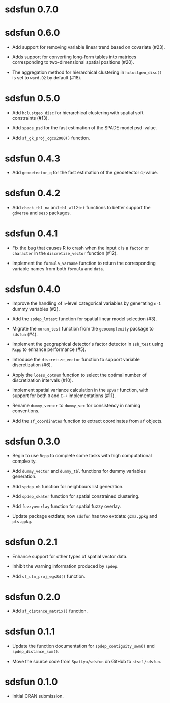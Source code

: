 # sdsfun 0.7.0

# sdsfun 0.6.0

* Add support for removing variable linear trend based on covariate (#23).

* Adds support for converting long-form tables into matrices corresponding to two-dimensional 
spatial positions (#20).

* The aggregation method for hierarchical clustering in `hclustgeo_disc()` is set 
to `ward.D2` by default (#18).

# sdsfun 0.5.0

* Add `hclustgeo_disc` for hierarchical clustering with spatial soft constraints (#13).

* Add `spade_psd` for the fast estimation of the SPADE model psd-value.

* Add `sf_gk_proj_cgcs2000()` function.

# sdsfun 0.4.3

* Add `geodetector_q` for the fast estimation of the geodetector q-value.

# sdsfun 0.4.2

* Add `check_tbl_na` and `tbl_all2int` functions to better support the `gdverse` and `sesp` packages.

# sdsfun 0.4.1

* Fix the bug that causes R to crash when the input `x` is a `factor` or `character` in the `discretize_vector` function (#12).

* Implement the `formula_varname` function to return the corresponding variable names from both `formula` and `data`.

# sdsfun 0.4.0

* Improve the handling of `n`-level categorical variables by generating `n-1` dummy variables (#2).

* Add the `spdep_lmtest` function for spatial linear model selection (#3).

* Migrate the `moran_test` function from the `geocomplexity` package to `sdsfun` (#4).

* Implement the geographical detector's factor detector in `ssh_test` using `Rcpp` to enhance performance (#5).

* Introduce the `discretize_vector` function to support variable discretization (#6).

* Apply the `loess_optnum` function to select the optimal number of discretization intervals (#10).

* Implement spatial variance calculation in the `spvar` function, with support for both `R` and `C++` implementations (#11).

* Rename `dummy_vector` to `dummy_vec` for consistency in naming conventions.

* Add the `sf_coordinates` function to extract coordinates from `sf` objects.

# sdsfun 0.3.0

* Begin to use `Rcpp` to complete some tasks with high computational complexity.

* Add `dummy_vector` and `dummy_tbl` functions for dummy variables generation.

* Add `spdep_nb` function for neighbours list generation.

* Add `spdep_skater` function for spatial constrained clustering.

* Add `fuzzyoverlay` function for spatial fuzzy overlay.

* Update package extdata; now `sdsfun` has two extdata: `gzma.gpkg` and `pts.gpkg`.

# sdsfun 0.2.1

* Enhance support for other types of spatial vector data.

* Inhibit the warning information produced by `spdep`.

* Add `sf_utm_proj_wgs84()` function.

# sdsfun 0.2.0

* Add `sf_distance_matrix()` function.

# sdsfun 0.1.1

* Update the function documentation for `spdep_contiguity_swm()` and `spdep_distance_swm()`.

* Move the source code from `SpatLyu/sdsfun` on GitHub to `stscl/sdsfun`.

# sdsfun 0.1.0

* Initial CRAN submission.
